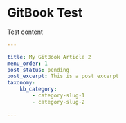 # GitBook Test

Test content

```yaml
---

title: My GitBook Article 2
menu_order: 1
post_status: pending
post_excerpt: This is a post excerpt
taxonomy:
    kb_category:
        - category-slug-1
        - category-slug-2 
        
---
```

